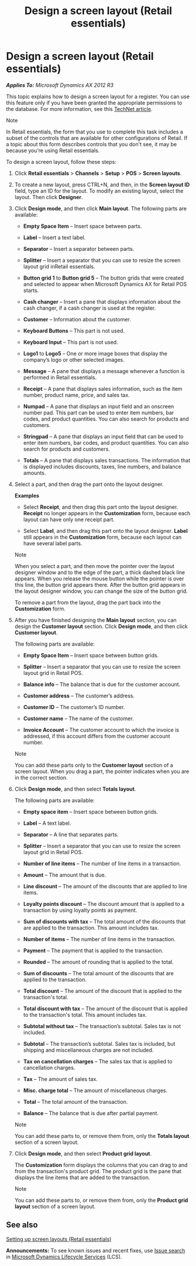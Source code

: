 ﻿---
title: Design a screen layout (Retail essentials)
TOCTitle: Design a screen layout (Retail essentials)
ms:assetid: 9f85c09b-b4f6-4f64-9461-dc1ff36a085b
ms:mtpsurl: https://technet.microsoft.com/en-us/library/Dn736924(v=AX.60)
ms:contentKeyID: 62200399
ms.date: 08/15/2014
mtps_version: v=AX.60
---

# Design a screen layout (Retail essentials) 


_**Applies To:** Microsoft Dynamics AX 2012 R3_

This topic explains how to design a screen layout for a register. You can use this feature only if you have been granted the appropriate permissions to the database. For more information, see this [TechNet article](http://go.microsoft.com/fwlink/?linkid=267571).


> [!NOTE]
> <P>In Retail essentials, the form that you use to complete this task includes a subset of the controls that are available for other configurations of Retail. If a topic about this form describes controls that you don't see, it may be because you’re using Retail essentials.</P>



To design a screen layout, follow these steps:

1.  Click **Retail essentials** \> **Channels** \> **Setup** \> **POS** \> **Screen layouts**.

2.  To create a new layout, press CTRL+N, and then, in the **Screen layout ID** field, type an ID for the layout. To modify an existing layout, select the layout. Then click **Designer**.

3.  Click **Design mode**, and then click **Main layout**. The following parts are available:
    
      - **Empty Space Item** – Insert space between parts.
    
      - **Label** – Insert a text label.
    
      - **Separator** – Insert a separator between parts.
    
      - **Splitter** – Insert a separator that you can use to resize the screen layout grid inRetail essentials.
    
      - **Button grid 1** to **Button grid 5** – The button grids that were created and selected to appear when Microsoft Dynamics AX for Retail POS starts.
    
      - **Cash changer** – Insert a pane that displays information about the cash changer, if a cash changer is used at the register.
    
      - **Customer** – Information about the customer.
    
      - **Keyboard Buttons** – This part is not used.
    
      - **Keyboard Input** – This part is not used.
    
      - **Logo1** to **Logo5** – One or more image boxes that display the company’s logo or other selected images.
    
      - **Message** – A pane that displays a message whenever a function is performed in Retail essentials.
    
      - **Receipt** – A pane that displays sales information, such as the item number, product name, price, and sales tax.
    
      - **Numpad** – A pane that displays an input field and an onscreen number pad. This part can be used to enter item numbers, bar codes, and product quantities. You can also search for products and customers.
    
      - **Stringpad** – A pane that displays an input field that can be used to enter item numbers, bar codes, and product quantities. You can also search for products and customers.
    
      - **Totals** – A pane that displays sales transactions. The information that is displayed includes discounts, taxes, line numbers, and balance amounts.

4.  Select a part, and then drag the part onto the layout designer.
    
    **Examples**
    
      - Select **Receipt**, and then drag this part onto the layout designer. **Receipt** no longer appears in the **Customization** form, because each layout can have only one receipt part.
    
      - Select **Label**, and then drag this part onto the layout designer. **Label** still appears in the **Customization** form, because each layout can have several label parts.
    

    > [!NOTE]
    > <P>When you select a part, and then move the pointer over the layout designer window and to the edge of the part, a thick dashed black line appears. When you release the mouse button while the pointer is over this line, the button grid appears there. After the button grid appears in the layout designer window, you can change the size of the button grid.</P>

    
    To remove a part from the layout, drag the part back into the **Customization** form.

5.  After you have finished designing the **Main layout** section, you can design the **Customer layout** section. Click **Design mode**, and then click **Customer layout**.
    
    The following parts are available:
    
      - **Empty Space Item** – Insert space between button grids.
    
      - **Splitter** – Insert a separator that you can use to resize the screen layout grid in Retail POS.
    
      - **Balance info** – The balance that is due for the customer account.
    
      - **Customer address** – The customer’s address.
    
      - **Customer ID** – The customer’s ID number.
    
      - **Customer name** – The name of the customer.
    
      - **Invoice Account** – The customer account to which the invoice is addressed, if this account differs from the customer account number.
    

    > [!NOTE]
    > <P>You can add these parts only to the <STRONG>Customer layout</STRONG> section of a screen layout. When you drag a part, the pointer indicates when you are in the correct section.</P>



6.  Click **Design mode**, and then select **Totals layout**.
    
    The following parts are available:
    
      - **Empty space item** – Insert space between button grids.
    
      - **Label** – A text label.
    
      - **Separator** – A line that separates parts.
    
      - **Splitter** – Insert a separator that you can use to resize the screen layout grid in Retail POS.
    
      - **Number of line items** – The number of line items in a transaction.
    
      - **Amount** – The amount that is due.
    
      - **Line discount** – The amount of the discounts that are applied to line items.
    
      - **Loyalty points discount** – The discount amount that is applied to a transaction by using loyalty points as payment.
    
      - **Sum of discounts with tax** – The total amount of the discounts that are applied to the transaction. This amount includes tax.
    
      - **Number of items** – The number of line items in the transaction.
    
      - **Payment** – The payment that is applied to the transaction.
    
      - **Rounded** – The amount of rounding that is applied to the total.
    
      - **Sum of discounts** – The total amount of the discounts that are applied to the transaction.
    
      - **Total discount** – The amount of the discount that is applied to the transaction's total.
    
      - **Total discount with tax** – The amount of the discount that is applied to the transaction's total. This amount includes tax.
    
      - **Subtotal without tax** – The transaction’s subtotal. Sales tax is not included.
    
      - **Subtotal** – The transaction’s subtotal. Sales tax is included, but shipping and miscellaneous charges are not included.
    
      - **Tax on cancellation charges** – The sales tax that is applied to cancellation charges.
    
      - **Tax** – The amount of sales tax.
    
      - **Misc. charge total** – The amount of miscellaneous charges.
    
      - **Total** – The total amount of the transaction.
    
      - **Balance** – The balance that is due after partial payment.
    

    > [!NOTE]
    > <P>You can add these parts to, or remove them from, only the <STRONG>Totals layout</STRONG> section of a screen layout.</P>



7.  Click **Design mode**, and then select **Product grid layout**.
    
    The **Customization** form displays the columns that you can drag to and from the transaction's product grid. The product grid is the pane that displays the line items that are added to the transaction.
    

    > [!NOTE]
    > <P>You can add these parts to, or remove them from, only the <STRONG>Product grid layout</STRONG> section of a screen layout.</P>



## See also

[Setting up screen layouts (Retail essentials)](setting-up-screen-layouts-retail-essentials.md)

  
**Announcements:** To see known issues and recent fixes, use [Issue search](http://go.microsoft.com/fwlink/?linkid=389258) in [Microsoft Dynamics Lifecycle Services](http://go.microsoft.com/fwlink/?linkid=306505) (LCS).

